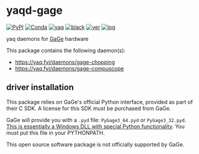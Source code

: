 # yaqd-gage

[![PyPI](https://img.shields.io/pypi/v/yaqd-gage)](https://pypi.org/project/yaqd-gage)
[![Conda](https://img.shields.io/conda/vn/conda-forge/yaqd-gage)](https://anaconda.org/conda-forge/yaqd-gage)
[![yaq](https://img.shields.io/badge/framework-yaq-orange)](https://yaq.fyi/)
[![black](https://img.shields.io/badge/code--style-black-black)](https://black.readthedocs.io/)
[![ver](https://img.shields.io/badge/calver-YYYY.M.MICRO-blue)](https://calver.org/)
[![log](https://img.shields.io/badge/change-log-informational)](https://gitlab.com/yaq/yaqd-gage/-/blob/main/CHANGELOG.md)

yaq daemons for [GaGe](http://www.gage-applied.com/) hardware

This package contains the following daemon(s):

- https://yaq.fyi/daemons/gage-chopping
- https://yaq.fyi/daemons/gage-compuscope

## driver installation

This package relies on GaGe's official Python interface, provided as part of their C SDK. A license for this SDK must be purchased from GaGe.

GaGe will provide you with a `.pyd` file: `PyGage3_64.pyd` or `PyGage3_32.pyd`. [This is essentially a Windows DLL with special Python functionality](https://docs.python.org/3/faq/windows.html#is-a-pyd-file-the-same-as-a-dll). You must put this file in your PYTHONPATH.

This open source software package is not officially supported by GaGe.

